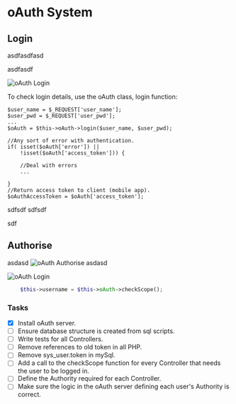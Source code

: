 # oAuth System
## Login

asdfasdfasd

asdfasdf

![oAuth Login](http://stash.iteedevelopment.com:7990/projects/GOLF/repos/oauth-application/browse/docs/images/oauthLogin.png?at=8beb9419a962e9998b2a8f7501bef36639d294a8&raw)

To check login details, use the oAuth class, login function:
```
$user_name = $_REQUEST['user_name'];
$user_pwd = $_REQUEST['user_pwd'];
...
$oAuth = $this->oAuth->login($user_name, $user_pwd);

//Any sort of error with authentication.
if( isset($oAuth['error']) || 
    !isset($oAuth['access_token'])) {
    
    //Deal with errors
    ...
    
}
//Return access token to client (mobile app).
$oAuthAccessToken = $oAuth['access_token'];

```


sdfsdf
sdfsdf

sdf

## Authorise
asdasd
![oAuth Authorise](http://stash.iteedevelopment.com:7990/projects/GOLF/repos/oauth-application/browse/docs/images/oauthAuthorise.png?at=8beb9419a962e9998b2a8f7501bef36639d294a8&raw)
asdasd

![oAuth Login](http://stash.iteedevelopment.com:7990/projects/GOLF/repos/oauth-application/browse/docs/images/oauthLogin.png?at=8beb9419a962e9998b2a8f7501bef36639d294a8&raw)

```php
    $this->username = $this->oAuth->checkScope();
```



### Tasks
- [x] Install oAuth server.
- [ ] Ensure database structure is created from sql scripts.
- [ ] Write tests for all Controllers.
- [ ] Remove references to old token in all PHP.
- [ ] Remove sys_user.token in mySql.
- [ ] Add a call to the checkScope function for every Controller that needs the user to be logged in.
- [ ] Define the Authority required for each Controller.
- [ ] Make sure the logic in the oAuth server defining each user's Authority is correct.
